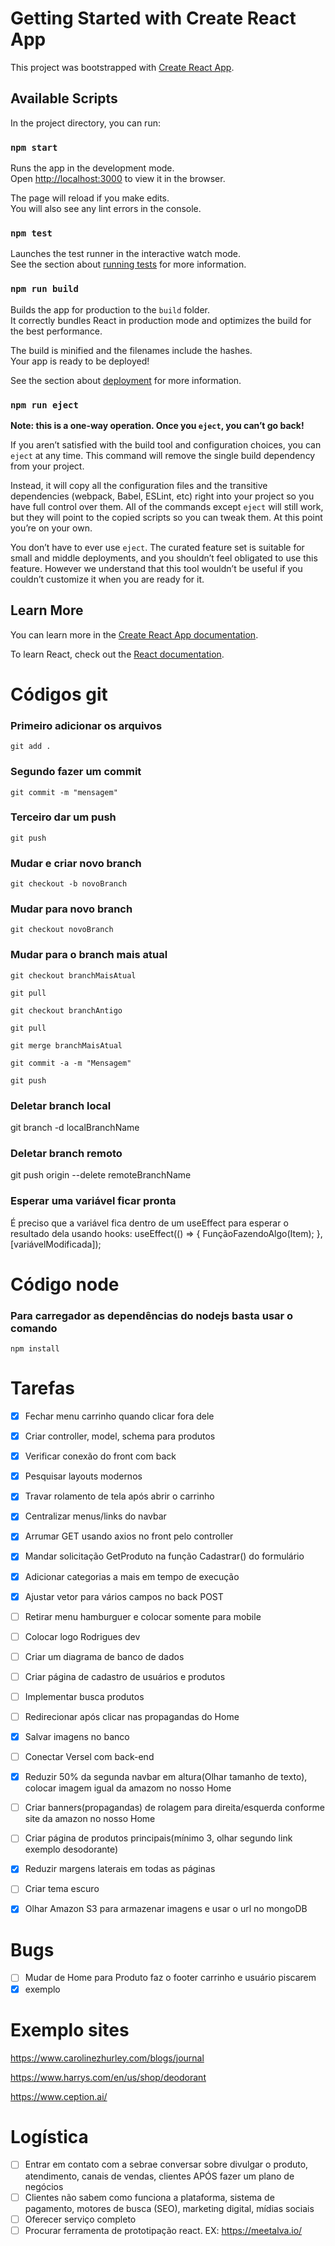 # Getting Started with Create React App

This project was bootstrapped with [Create React App](https://github.com/facebook/create-react-app).

## Available Scripts

In the project directory, you can run:

### `npm start`

Runs the app in the development mode.\
Open [http://localhost:3000](http://localhost:3000) to view it in the browser.

The page will reload if you make edits.\
You will also see any lint errors in the console.

### `npm test`

Launches the test runner in the interactive watch mode.\
See the section about [running tests](https://facebook.github.io/create-react-app/docs/running-tests) for more information.

### `npm run build`

Builds the app for production to the `build` folder.\
It correctly bundles React in production mode and optimizes the build for the best performance.

The build is minified and the filenames include the hashes.\
Your app is ready to be deployed!

See the section about [deployment](https://facebook.github.io/create-react-app/docs/deployment) for more information.

### `npm run eject`

**Note: this is a one-way operation. Once you `eject`, you can’t go back!**

If you aren’t satisfied with the build tool and configuration choices, you can `eject` at any time. This command will remove the single build dependency from your project.

Instead, it will copy all the configuration files and the transitive dependencies (webpack, Babel, ESLint, etc) right into your project so you have full control over them. All of the commands except `eject` will still work, but they will point to the copied scripts so you can tweak them. At this point you’re on your own.

You don’t have to ever use `eject`. The curated feature set is suitable for small and middle deployments, and you shouldn’t feel obligated to use this feature. However we understand that this tool wouldn’t be useful if you couldn’t customize it when you are ready for it.

## Learn More

You can learn more in the [Create React App documentation](https://facebook.github.io/create-react-app/docs/getting-started).

To learn React, check out the [React documentation](https://reactjs.org/).

# Códigos git
### Primeiro adicionar os arquivos
`git add .`
### Segundo fazer um commit 
`git commit -m "mensagem"`
### Terceiro dar um push
`git push`

### Mudar e criar novo branch
`git checkout -b novoBranch`
### Mudar para novo branch 
`git checkout novoBranch`
### Mudar para o branch mais atual
`git checkout branchMaisAtual`

`git pull`

`git checkout branchAntigo`

`git pull`

`git merge branchMaisAtual`

`git commit -a -m "Mensagem"`

`git push`
### Deletar branch local
git branch -d localBranchName
### Deletar branch remoto
git push origin --delete remoteBranchName
### Esperar uma variável ficar pronta
É preciso que a variável fica dentro de um useEffect para esperar o resultado dela usando hooks:
  useEffect(() => {
   FunçãoFazendoAlgo(Item);
  }, [variávelModificada]);
# Código node
### Para carregador as dependências do nodejs basta usar o comando
	npm install
# Tarefas
* [x] Fechar menu carrinho quando clicar fora dele
* [x] Criar controller, model, schema para produtos
* [x] Verificar conexão do front com back
* [x] Pesquisar layouts modernos
* [x] Travar rolamento de tela após abrir o carrinho
* [x] Centralizar menus/links do navbar
* [x] Arrumar GET usando axios no front pelo controller
* [x] Mandar solicitação GetProduto na função Cadastrar() do formulário
* [x] Adicionar categorias a mais em tempo de execução
* [x] Ajustar vetor para vários campos no back POST
* [ ] Retirar menu hamburguer e colocar somente para mobile
* [ ] Colocar logo Rodrigues dev
* [ ] Criar um diagrama de banco de dados
* [ ] Criar página de cadastro de usuários e produtos
* [ ] Implementar busca produtos
* [ ] Redirecionar após clicar nas propagandas do Home
* [x] Salvar imagens no banco
* [ ] Conectar Versel com back-end
* [x] Reduzir 50% da segunda navbar em altura(Olhar tamanho de texto), colocar imagem igual da amazom no nosso Home
* [ ] Criar banners(propagandas) de rolagem para direita/esquerda conforme site da amazon no nosso Home
* [ ] Criar página de produtos principais(mínimo 3, olhar segundo link exemplo desodorante)
* [x] Reduzir margens laterais em todas as páginas
* [ ] Criar tema escuro
* [x] Olhar Amazon S3 para armazenar imagens e usar o url no mongoDB


# Bugs
* [ ] Mudar de Home para Produto faz o footer carrinho e usuário piscarem 
* [x] exemplo
# Exemplo sites
https://www.carolinezhurley.com/blogs/journal

https://www.harrys.com/en/us/shop/deodorant

https://www.ception.ai/
# Logística
* [ ] Entrar em contato com a sebrae conversar sobre divulgar o produto, atendimento, canais de vendas, clientes APÓS fazer um plano de negócios
* [ ] Clientes não sabem como funciona a plataforma, sistema de pagamento, motores de busca (SEO), marketing digital, mídias sociais
* [ ] Oferecer serviço completo
* [ ] Procurar ferramenta de prototipação react. EX: https://meetalva.io/
